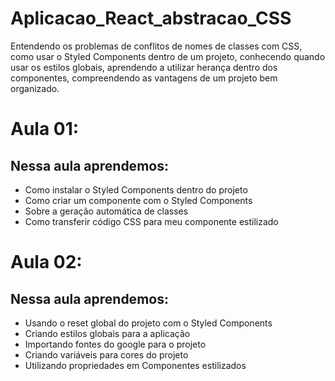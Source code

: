 # Aplicacao_React_abstracao_CSS
Entendendo os problemas de conflitos de nomes de classes com CSS,  como usar o Styled Components dentro de um projeto, conhecendo quando usar os estilos globais, aprendendo a utilizar herança dentro dos componentes, compreendendo as vantagens de um projeto bem organizado.

# Aula 01:

## Nessa aula aprendemos:

- Como instalar o Styled Components dentro do projeto
- Como criar um componente com o Styled Components
- Sobre a geração automática de classes
- Como transferir código CSS para meu componente estilizado

# Aula 02:

## Nessa aula aprendemos:

- Usando o reset global do projeto com o Styled Components
- Criando estilos globais para a aplicação
- Importando fontes do google para o projeto
- Criando variáveis para cores do projeto
- Utilizando propriedades em Componentes estilizados

